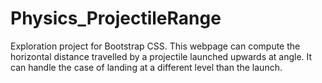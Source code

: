 # Physics_ProjectileRange
Exploration project for Bootstrap CSS. This webpage can compute the horizontal distance travelled by a projectile launched upwards at angle. It can handle the case of landing at a different level than the launch.
